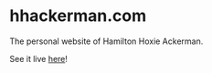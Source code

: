 # hhackerman.com

The personal website of Hamilton Hoxie Ackerman.

See it live [here](hhackerman.com)!

